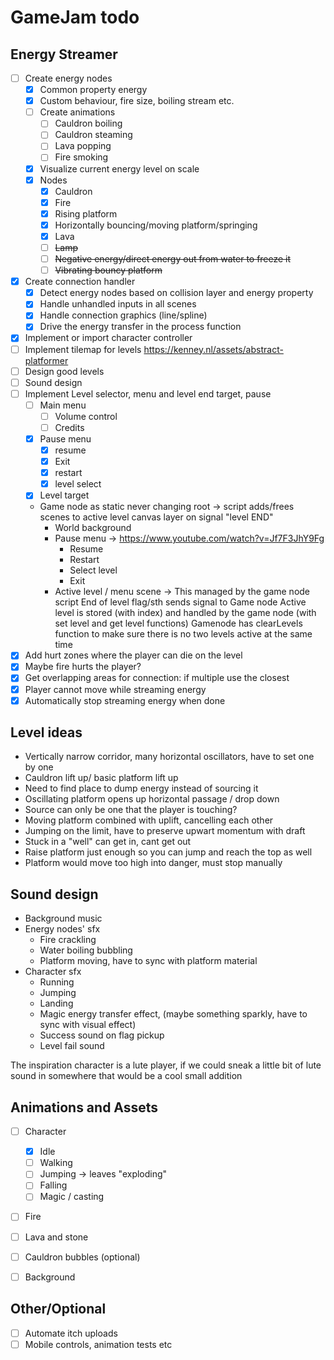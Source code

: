 # GameJam todo

## Energy Streamer
    
- [ ] Create energy nodes
    - [x] Common property energy
    - [x] Custom behaviour, fire size, boiling stream etc.
    - [ ] Create animations
        - [ ] Cauldron boiling
        - [ ] Cauldron steaming
        - [ ] Lava popping
        - [ ] Fire smoking
    - [x] Visualize current energy level on scale
    - [x] Nodes
        - [x] Cauldron
        - [x] Fire
        - [x] Rising platform
        - [x] Horizontally bouncing/moving platform/springing
        - [x] Lava
        - [ ] ~~Lamp~~
        - [ ] ~~Negative energy/direct energy out from water to freeze it~~
        - [ ] ~~Vibrating bouncy platform~~
- [x] Create connection handler
    - [x] Detect energy nodes based on collision layer and energy property
    - [x] Handle unhandled inputs in all scenes
    - [x] Handle connection graphics (line/spline)
    - [x] Drive the energy transfer in the process function
- [x] Implement or import character controller
- [ ] Implement tilemap for levels https://kenney.nl/assets/abstract-platformer
- [ ] Design good levels
- [ ] Sound design
- [ ] Implement Level selector, menu and level end target, pause
    - [ ] Main menu
        - [ ] Volume control
        - [ ] Credits
    - [x] Pause menu
        - [x] resume
        - [x] Exit
        - [x] restart
        - [x] level select
    - [x] Level target
    - Game node as static never changing root -> script adds/frees scenes to active level canvas layer on signal "level END"
        - World background
        - Pause menu -> https://www.youtube.com/watch?v=Jf7F3JhY9Fg
            - Resume
            - Restart
            - Select level
            - Exit
        - Active level / menu scene -> This managed by the game node script
    End of level flag/sth sends signal to Game node
    Active level is stored (with index) and handled by the game node (with set level and get level functions)
    Gamenode has clearLevels function to make sure there is no two levels active at the same time
- [x] Add hurt zones where the player can die on the level
- [x] Maybe fire hurts the player?
- [x] Get overlapping areas for connection: if multiple use the closest
- [x] Player cannot move while streaming energy
- [x] Automatically stop streaming energy when done

## Level ideas
- Vertically narrow corridor, many horizontal oscillators, have to set one by one
- Cauldron lift up/ basic platform lift up
- Need to find place to dump energy instead of sourcing it
- Oscillating platform opens up horizontal passage / drop down
- Source can only be one that the player is touching?
- Moving platform combined with uplift, cancelling each other
- Jumping on the limit, have to preserve upwart momentum with draft
- Stuck in a "well" can get in, cant get out
- Raise platform just enough so you can jump and reach the top as well
- Platform would move too high into danger, must stop manually

## Sound design
- Background music
- Energy nodes' sfx
    - Fire crackling
    - Water boiling bubbling
    - Platform moving, have to sync with platform material
- Character sfx
    - Running
    - Jumping
    - Landing
    - Magic energy transfer effect, (maybe something sparkly, have to sync with visual effect)
    - Success sound on flag pickup
    - Level fail sound

The inspiration character is a lute player, if we could sneak a little bit of lute sound in somewhere that would be a cool small addition

## Animations and Assets
- [ ] Character
    - [x] Idle
    - [ ] Walking
    - [ ] Jumping -> leaves "exploding"
    - [ ] Falling
    - [ ] Magic / casting
- [ ] Fire
- [ ] Lava and stone
- [ ] Cauldron bubbles (optional)
- [ ] Background



## Other/Optional

- [ ] Automate itch uploads
- [ ] Mobile controls, animation tests etc